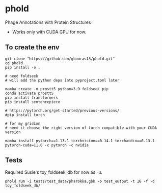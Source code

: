 # phold
Phage Annotations with Protein Structures

* Works only with CUDA GPU for now.

## To create the env

```
git clone "https://github.com/gbouras13/phold.git"
cd phold
pip install -e .

# need foldseek
# will add the python deps into pyproject.toml later

mamba create -n prostt5 python=3.9 foldseek pip
conda activate prostt5
pip install transformers
pip install sentencepiece

# https://pytorch.org/get-started/previous-versions/
#pip install torch

# for my gridion
# need it choose the right version of torch compatible with your CUDA version

mamba install pytorch==1.13.1 torchvision==0.14.1 torchaudio==0.13.1 pytorch-cuda=11.6 -c pytorch -c nvidia
```

## Tests

Required Susie's toy_foldseek_db for now as `-d`.

```
phold run -i tests/test_data/pharokka.gbk -o test_output -t 16 -f -d toy_foldseek_db/
```
